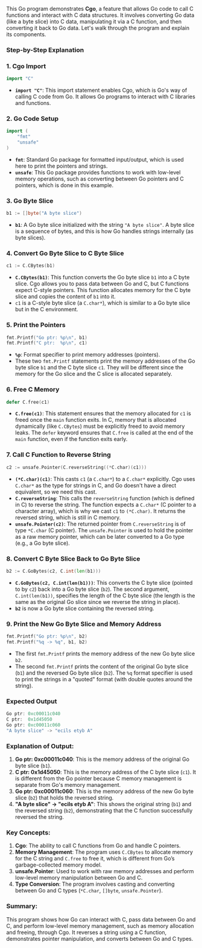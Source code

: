 This Go program demonstrates **Cgo**, a feature that allows Go code to call C functions and interact with C data structures. It involves converting Go data (like a byte slice) into C data, manipulating it via a C function, and then converting it back to Go data. Let's walk through the program and explain its components.

### **Step-by-Step Explanation**

### 1. **Cgo Import**
```go
import "C"
```
- **`import "C"`**: This import statement enables Cgo, which is Go's way of calling C code from Go. It allows Go programs to interact with C libraries and functions.

### 2. **Go Code Setup**
```go
import (
    "fmt"
    "unsafe"
)
```
- **`fmt`**: Standard Go package for formatted input/output, which is used here to print the pointers and strings.
- **`unsafe`**: This Go package provides functions to work with low-level memory operations, such as converting between Go pointers and C pointers, which is done in this example.

### 3. **Go Byte Slice**
```go
b1 := []byte("A byte slice")
```
- **`b1`**: A Go byte slice initialized with the string `"A byte slice"`. A byte slice is a sequence of bytes, and this is how Go handles strings internally (as byte slices).

### 4. **Convert Go Byte Slice to C Byte Slice**
```go
c1 := C.CBytes(b1)
```
- **`C.CBytes(b1)`**: This function converts the Go byte slice `b1` into a C byte slice. Cgo allows you to pass data between Go and C, but C functions expect C-style pointers. This function allocates memory for the C byte slice and copies the content of `b1` into it.
- `c1` is a C-style byte slice (a `C.char*`), which is similar to a Go byte slice but in the C environment.

### 5. **Print the Pointers**
```go
fmt.Printf("Go ptr: %p\n", b1)
fmt.Printf("C ptr:  %p\n", c1)
```
- **`%p`**: Format specifier to print memory addresses (pointers).
- These two `fmt.Printf` statements print the memory addresses of the Go byte slice `b1` and the C byte slice `c1`. They will be different since the memory for the Go slice and the C slice is allocated separately.

### 6. **Free C Memory**
```go
defer C.free(c1)
```
- **`C.free(c1)`**: This statement ensures that the memory allocated for `c1` is freed once the `main` function exits. In C, memory that is allocated dynamically (like `C.CBytes`) must be explicitly freed to avoid memory leaks. The `defer` keyword ensures that `C.free` is called at the end of the `main` function, even if the function exits early.

### 7. **Call C Function to Reverse String**
```go
c2 := unsafe.Pointer(C.reverseString((*C.char)(c1)))
```
- **`(*C.char)(c1)`**: This casts `c1` (a `C.char*`) to a `C.char*` explicitly. Cgo uses `C.char*` as the type for strings in C, and Go doesn't have a direct equivalent, so we need this cast.
- **`C.reverseString`**: This calls the `reverseString` function (which is defined in C) to reverse the string. The function expects a `C.char*` (C pointer to a character array), which is why we cast `c1` to `(*C.char)`. It returns the reversed string, which is still in C memory.
- **`unsafe.Pointer(c2)`**: The returned pointer from `C.reverseString` is of type `*C.char` (C pointer). The `unsafe.Pointer` is used to hold the pointer as a raw memory pointer, which can be later converted to a Go type (e.g., a Go byte slice).

### 8. **Convert C Byte Slice Back to Go Byte Slice**
```go
b2 := C.GoBytes(c2, C.int(len(b1)))
```
- **`C.GoBytes(c2, C.int(len(b1)))`**: This converts the C byte slice (pointed to by `c2`) back into a Go byte slice (`b2`). The second argument, `C.int(len(b1))`, specifies the length of the C byte slice (the length is the same as the original Go slice since we reverse the string in place).
- **`b2`** is now a Go byte slice containing the reversed string.

### 9. **Print the New Go Byte Slice and Memory Address**
```go
fmt.Printf("Go ptr: %p\n", b2)
fmt.Printf("%q -> %q", b1, b2)
```
- The first `fmt.Printf` prints the memory address of the new Go byte slice `b2`.
- The second `fmt.Printf` prints the content of the original Go byte slice (`b1`) and the reversed Go byte slice (`b2`). The `%q` format specifier is used to print the strings in a "quoted" format (with double quotes around the string).

### **Expected Output**
```go
Go ptr: 0xc00011c040
C ptr:  0x1d45050
Go ptr: 0xc00011c060
"A byte slice" -> "ecils etyb A"
```

### **Explanation of Output:**
1. **Go ptr: 0xc00011c040**: This is the memory address of the original Go byte slice (`b1`).
2. **C ptr:  0x1d45050**: This is the memory address of the C byte slice (`c1`). It is different from the Go pointer because C memory management is separate from Go's memory management.
3. **Go ptr: 0xc00011c060**: This is the memory address of the new Go byte slice (`b2`) that holds the reversed string.
4. **"A byte slice" -> "ecils etyb A"**: This shows the original string (`b1`) and the reversed string (`b2`), demonstrating that the C function successfully reversed the string.

### **Key Concepts:**
1. **Cgo**: The ability to call C functions from Go and handle C pointers.
2. **Memory Management**: The program uses `C.CBytes` to allocate memory for the C string and `C.free` to free it, which is different from Go’s garbage-collected memory model.
3. **unsafe.Pointer**: Used to work with raw memory addresses and perform low-level memory manipulation between Go and C.
4. **Type Conversion**: The program involves casting and converting between Go and C types (`*C.char`, `[]byte`, `unsafe.Pointer`).

### Summary:
This program shows how Go can interact with C, pass data between Go and C, and perform low-level memory management, such as memory allocation and freeing, through Cgo. It reverses a string using a C function, demonstrates pointer manipulation, and converts between Go and C types.